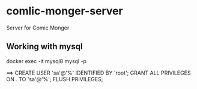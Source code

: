 # comlic-monger-server
Server for Comic Monger

## Working with mysql
docker exec -it mysql8 mysql -p

==>
CREATE USER 'sa'@'%' IDENTIFIED BY 'root';
GRANT ALL PRIVILEGES ON *.* TO 'sa'@'%';
FLUSH PRIVILEGES;
